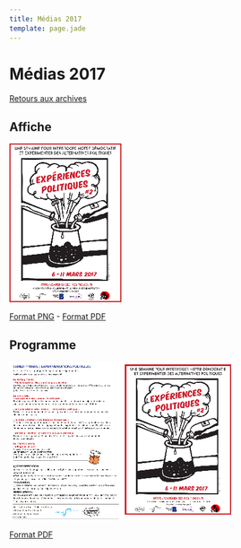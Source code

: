 ```yaml
---
title: Médias 2017
template: page.jade
---
```


# Médias 2017

<a class="back-link" href="/archives/">Retours aux&nbsp;archives</a>

## Affiche

[![](assets/expepol-2017-affiche-small.png)](assets/expepol-2017-affiche.png)

[Format PNG](assets/expepol-2017-affiche.png) - [Format PDF](assets/expepol-2017-affiche.pdf)

## Programme

[![](assets/expepol-2017-programme-small.png)](assets/expepol-2017-programme.pdf)

[Format PDF](assets/expepol-2017-programme.pdf)
